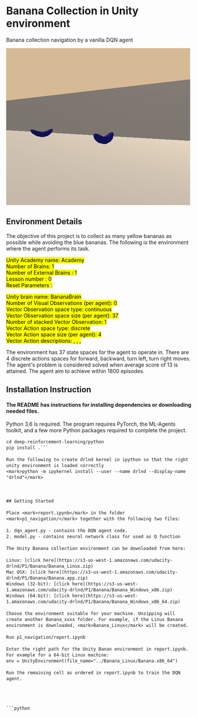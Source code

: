 # Banana Collection in Unity environment
Banana collection navigation by a vanilla DQN agent

![Trained_agent](trained_agent.gif)

## Environment Details
The objective of this project is to collect as many yellow bananas as possible while avoiding the blue bananas. 
The following is the environment where the agent performs its task. 

<mark>Unity Academy name: Academy  
        Number of Brains: 1  
        Number of External Brains : 1  
        Lesson number : 0  
        Reset Parameters :  </mark>  

<mark>  Unity brain name: BananaBrain  
        Number of Visual Observations (per agent): 0  
        Vector Observation space type: continuous  
        Vector Observation space size (per agent): 37  
        Number of stacked Vector Observation: 1  
        Vector Action space type: discrete  
        Vector Action space size (per agent): 4  
        Vector Action descriptions: , , , </mark>  

The environment has 37 state spaces for the agent to operate in. There are 4 discrete actions spaces for forward, backward, turn left, turn right moves. The agent's problem is considered solved when average score of 13 is attained. The agent aim to achieve within 1800 episodes. 

## Installation Instruction
#### The README has instructions for installing dependencies or downloading needed files.

Python 3.6 is required. The program requires PyTorch, the ML-Agents toolkit, and a few more Python packages required to complete the project.

```git clone https://github.com/udacity/deep-reinforcement-learning.git  
cd deep-reinforcement-learning/python  
pip install .```

Run the following to create drlnd kernel in ipython so that the right unity environment is loaded correctly  
<mark>python -m ipykernel install --user --name drlnd --display-name "drlnd"</mark>



## Getting Started

Place <mark>report.ipynb</mark> in the folder <mark>p1_navigation/</mark> together with the following two files:

1. dqn_agent.py - contains the DQN agent code. 
2. model.py - contains neural network class for used as Q function

The Unity Banana collection environment can be downloaded from here: 

Linux: [click here](https://s3-us-west-1.amazonaws.com/udacity-drlnd/P1/Banana/Banana_Linux.zip)  
Mac OSX: [click here](https://s3-us-west-1.amazonaws.com/udacity-drlnd/P1/Banana/Banana.app.zip)  
Windows (32-bit): [click here](https://s3-us-west-1.amazonaws.com/udacity-drlnd/P1/Banana/Banana_Windows_x86.zip)  
Windows (64-bit): [click here](https://s3-us-west-1.amazonaws.com/udacity-drlnd/P1/Banana/Banana_Windows_x86_64.zip)  

Choose the environment suitable for your machine. Unzipping will create another Banana_xxxx folder. For example, if the Linux Banana environment is downloaded, <mark>Banana_Linux</mark> will be created. 

Run p1_navigation/report.ipynb

Enter the right path for the Unity Banan environment in report.ipynb. For example for a 64-bit Linux machine: 
env = UnityEnvironment(file_name="../Banana_Linux/Banana.x86_64")

Run the remaining cell as ordered in report.ipynb to train the DQN agent. 




```python

```
